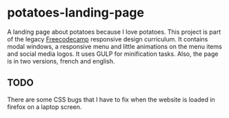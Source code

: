 # potatoes-landing-page

A landing page about potatoes because I love potatoes.
This project is part of the legacy [Freecodecamp](https://www.freecodecamp.org/learn/responsive-web-design/) responsive design curriculum.
It contains modal windows, a responsive menu and little animations on the menu items and social media logos. It uses GULP for minification tasks.
Also, the page is in two versions, french and english.

## TODO

There are some CSS bugs that I have to fix when the website is loaded in firefox on a laptop screen.
